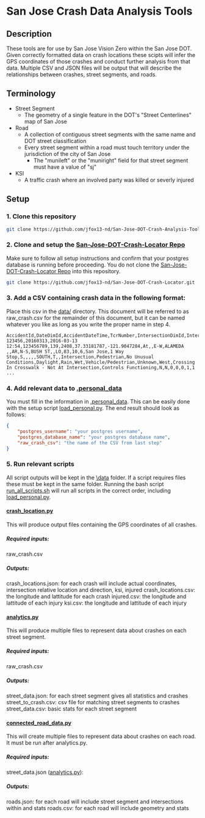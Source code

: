 # San Jose Crash Data Analysis Tools

## Description
These tools are for use by San Jose Vision Zero within the San Jose DOT. Given correctly formatted data on crash locations these scipts will infer the GPS coordinates of those crashes and conduct further analysis from that data. Multiple CSV and JSON files will be output that will describe the relationships between crashes, street segments, and roads.

## Terminology
* Street Segment
    * The geometry of a single feature in the DOT's "Street Centerlines" map of San Jose
* Road
    * A collection of contiguous street segments with the same name and DOT street classification
    * Every street segment within a road must touch territory under the jurisdiction of the city of San Jose
        * The "munileft" or the "muniright" field for that street segment must have a value of "sj"
* KSI
    * A traffic crash where an involved party was killed or severly injured

## Setup

### 1. Clone this repository
```bash
git clone https://github.com/jfox13-nd/San-Jose-DOT-Crash-Analysis-Tools.git
```

### 2. Clone and setup the [San-Jose-DOT-Crash-Locator Repo](https://github.com/jfox13-nd/San-Jose-DOT-Crash-Locator)
Make sure to follow all setup instructions and confirm that your postgres database is running before proceeding.
You do not clone the [San-Jose-DOT-Crash-Locator Repo](https://github.com/jfox13-nd/San-Jose-DOT-Crash-Locator) into this repository.
```bash
git clone https://github.com/jfox13-nd/San-Jose-DOT-Crash-Locator.git
```

### 3. Add a CSV containing crash data in the following format:
Place this csv in the [data/](https://github.com/jfox13-nd/San-Jose-DOT-Crash-Analysis-Tools/tree/production/data) directory.
This document will be referred to as raw_crash.csv for the remainder of this document, but it can be named whatever you like as long as you write the proper name in step 4.
```CSV
AccidentId,DateDimId,AccidentDateTime,TcrNumber,IntersectionDimId,IntersectionId,Latitude,Longitude,Vehicle_Dir,Distance,AStreetPrefixDirection,AStreetNameAndSuffix,AStreetSuffixDirection,AStreetType,BStreetPrefixDirection,BStreetNameAndSuffix,BStreetSuffixDirection,BStreetType,MapPage,MapQuadrant,CouncilDistrict,Jurisdiction,TrafficControlType,ATIntersection,BTIntersection,A1WayIntersection,B1WayIntersection,Shop,IntersectionDirection,IntersectionType,SniDistrict,Int_Type,Vehicle_Involved_With,Road_Cond,Light_Cond,Weather,Road_Surface,Collision_Type,Prim_Collision_Factor,Ped_Dir,Ped_Action,Traffic_Control,CityDamageFlag,ShortFormFlag,FatalInjuries,MajorInjuries,ModerateInjuries,MinorInjuries,ESRI_OID
123456,20160313,2016-03-13 12:54,123456789,139,2408,37.33181787,-121.9047284,At,,E-W,ALAMEDA ,,AR,N-S,BUSH ST,,LO,83,10,6,San Jose,1 Way Stop,S,,,,,SOUTH,T,,Intersection,Pedestrian,No Unusual Conditions,Daylight,Rain,Wet,Vehicle/Pedestrian,Unknown,West,Crossing In Crosswalk - Not At Intersection,Controls Functioning,N,N,0,0,0,1,1
...
```

### 4. Add relevant data to [.personal_data](https://github.com/jfox13-nd/San-Jose-DOT-Crash-Analysis-Tools/blob/production/.personal_data)
You must fill in the information in [.personal_data](https://github.com/jfox13-nd/San-Jose-DOT-Crash-Analysis-Tools/blob/production/.personal_data). This can be easily done with the setup script [load_personal.py](https://github.com/jfox13-nd/San-Jose-DOT-Crash-Analysis-Tools/blob/production/load_personal.py). The end result should look as follows:
```JSON
{
    "postgres_username": "your postgres username",
    "postgres_database_name": "your postgres database name",
    "raw_crash_csv": "the name of the CSV from last step"
}
```

### 5. Run relevant scripts
All script outputs will be kept in the [\data](https://github.com/jfox13-nd/San-Jose-DOT-Crash-Analysis-Tools/tree/production/data) folder. If a script requires files these must be kept in the same folder.
Running the bash script [run_all_scripts.sh](https://github.com/jfox13-nd/San-Jose-DOT-Crash-Analysis-Tools/blob/production/run_all_scripts.sh) will run all scripts in the correct order, including [load_personal.py](https://github.com/jfox13-nd/San-Jose-DOT-Crash-Analysis-Tools/blob/production/load_personal.py).

#### [crash_location.py](https://github.com/jfox13-nd/San-Jose-DOT-Crash-Analysis-Tools/blob/production/crash_location.py)
This will produce output files containing the GPS coordinates of all crashes.

##### Required inputs:
raw_crash.csv

##### Outputs:
crash_locations.json: for each crash will include actual coordinates, intersection relative location and direction, ksi, injured
crash_locations.csv: the longitude and lattitude for each crash
injured.csv: the longitude and lattitude of each injury
ksi.csv: the longitude and lattitude of each injury

#### [analytics.py](https://github.com/jfox13-nd/San-Jose-DOT-Crash-Analysis-Tools/blob/production/analytics.py)
This will produce multiple files to represent data about crashes on each street segment.

##### Required inputs:
raw_crash.csv

##### Outputs:
street_data.json: for each street segment gives all statistics and crashes
street_to_crash.csv: csv file for matching street segments to crashes
street_data.csv: basic stats for each street segment

#### [connected_road_data.py](https://github.com/jfox13-nd/San-Jose-DOT-Crash-Analysis-Tools/blob/production/connected_road_data.py)
This will create multiple files to represent data about crashes on each road. It must be run after analytics.py.

##### Required inputs:
street_data.json ([analytics.py](https://github.com/jfox13-nd/San-Jose-DOT-Crash-Analysis-Tools/blob/production/analytics.py)):

##### Outputs:
roads.json: for each road will include street segment and intersections within and stats
roads.csv: for each road will include geometry and stats
